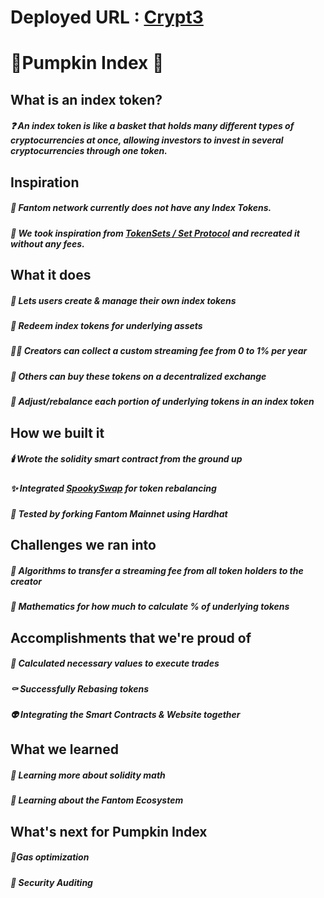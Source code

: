 # Deployed URL : [Crypt3](https://crypt3-fantom.vercel.app/)

# 🎃Pumpkin Index 🎃

## What is an index token?

##### ❓ An index token is like a basket that holds many different types of cryptocurrencies at once, allowing investors to invest in several cryptocurrencies through one token.

## Inspiration

##### 👻 Fantom network currently does not have any Index Tokens.

##### 🧟 We took inspiration from [TokenSets / Set Protocol](https://www.tokensets.com/) and recreated it without any fees.

## What it does

##### 🎃 Lets users create & manage their own index tokens

##### 🧙 Redeem index tokens for underlying assets

##### 🧛‍♂️ Creators can collect a custom streaming fee from 0 to 1% per year

##### 🍬 Others can buy these tokens on a decentralized exchange

##### 🔪 Adjust/rebalance each portion of underlying tokens in an index token

## How we built it

##### 🕯️ Wrote the solidity smart contract from the ground up

##### ✨ Integrated [SpookySwap](https://spooky.fi/#/) for token rebalancing

##### 🧪 Tested by forking Fantom Mainnet using Hardhat

## Challenges we ran into

##### 🧮 Algorithms to transfer a streaming fee from all token holders to the creator

##### 📐 Mathematics for how much to calculate % of underlying tokens

## Accomplishments that we're proud of

##### 🔮 Calculated necessary values to execute trades

##### ⚰️ Successfully Rebasing tokens

##### 👽 Integrating the Smart Contracts & Website together

## What we learned

##### 🧠 Learning more about solidity math

##### 🌃 Learning about the Fantom Ecosystem

## What's next for Pumpkin Index

##### 🍂Gas optimization

##### 🐺 Security Auditing
